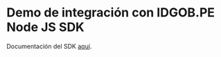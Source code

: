 # Demo de integración con IDGOB.PE Node JS SDK

Documentación del SDK [aquí](https://github.com/gobpe-sdks/idgobpe_sdk_nodejs).